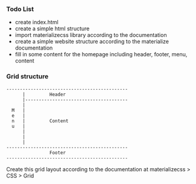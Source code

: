 ### Todo List

  - create index.html
  - create a simple html structure
  - import materializecss library according to the documentation
  - create a simple website structure according to the materialize documentation
  - fill in some content for the homepage including header, footer, menu, content

### Grid structure
```
---------------------------------------------
      |         Header
      |--------------------------------------
      |
  M   |
  e   |
  n   |         Content
  u   |
      |
      |
      |
---------------------------------------------
                Footer
---------------------------------------------
```

Create this grid layout according to the documentation at materializecss > CSS > Grid
